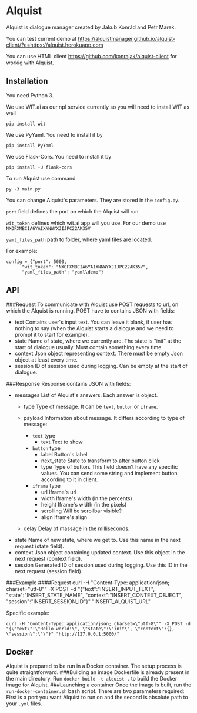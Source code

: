 Alquist
=======
Alquist is dialogue manager created by Jakub Konrád and Petr Marek.

You can test current demo at https://alquistmanager.github.io/alquist-client/?e=https://alquist.herokuapp.com

You can use HTML client https://github.com/konrajak/alquist-client for workig with Alquist.

## Installation
You need Python 3. 

We use WIT.ai as our npl service currently so you will need to install WIT as well

	pip install wit
	
We use PyYaml. You need to install it by

    pip install PyYaml

We use Flask-Cors. You need to install it by

    pip install -U flask-cors

To run Alquist use command

	py -3 main.py
	
You can change Alquist's parameters. They are stored in the ``config.py``.

``port`` field defines the port on which the Alquist will run.

``wit_token`` defines which wit.ai app will you use. For our demo use ``NXOFXMBCIA6YAIXNNWYXJIJPC22AK35V``

``yaml_files_path`` path to folder, where yaml files are located.

For example:

	config = {"port": 5000,
          "wit_token": "NXOFXMBCIA6YAIXNNWYXJIJPC22AK35V",
          "yaml_files_path": "yaml\demo"}

## API

###Request
To communicate with Alquist use POST requests to url, on which the Alquist is running. POST have to contains JSON with fields:

- text
    Contains user's input text. You can leave it blank, if user has nothing to say (when the Alquist starts a dialogue and we need to prompt
    it to start for example).
- state
    Name of state, where we currently are. The state is "init" at the start of dialogue usually. Must contain something every time.
- context
    Json object representing context. There must be empty Json object at least every time.
- session
    ID of session used during logging. Can be empty at the start of dialogue.
    
###Response
Response contains JSON with fields:

- messages
    List of Alquist's answers. Each answer is object.
    - type
        Type of message. It can be ``text``, ``button`` or ``iframe``.
    - payload
        Information about message. It differs according to type of message:
        - ``text`` type
            - text
                Text to show
        - ``button`` type
            - label
                Button's label
            - next_state
                State to transform to after button click
            - type
                Type of button. This field doesn't have any specific values. You can send some string and implement button according to it in client.
        - ``iframe`` type
            - url
                Iframe's url
            - width
                Iframe's width (in the percents)
            - height
                Iframe's width (in the pixels)
            - scrolling
                Will be scrollbar visible?
            - align
                Iframe's align
            
    - delay
        Delay of massage in the milliseconds.        
- state
    Name of new state, where we get to. Use this name in the next request (state field).
- context
    Json object containing updated context. Use this object in the next request (context field).
- session
    Generated ID of session used during logging. Use this ID in the next request (session field).
    
###Example
####Request
    curl -H "Content-Type: application/json; charset=\"utf-8\"" -X POST -d "{\"text\":\"INSERT_INPUT_TEXT\", \"state\":\"INSERT_STATE_NAME\", \"context\":\"INSERT_CONTEXT_OBJECT\", \"session\":\"INSERT_SESSION_ID\"}" "INSERT_ALQUIST_URL"

Specific example:

    curl -H "Content-Type: application/json; charset=\"utf-8\"" -X POST -d "{\"text\":\"Hello world!\", \"state\":\"init\", \"context\":{}, \"session\":\"\"}" "http://127.0.0.1:5000/"

## Docker
Alquist is prepared to be run in a Docker container. The setup process is quite straightforward.
###Building an image
Dockerfile is already present in the main directory. Run ``docker build -t alquist .`` to build the Docker image for Alquist.
###Launching a container
Once the image is built, run the ``run-docker-container.sh`` bash script. There are two parameters required: First is a port you want Alquist to run on and the second is absolute path to your ``.yml`` files.
